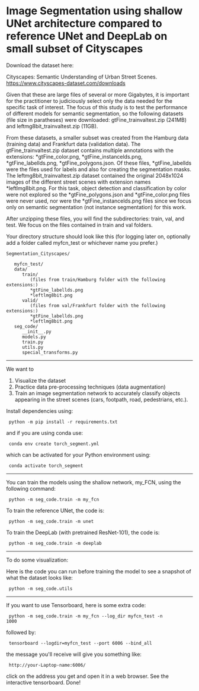 # Image Segmentation using shallow UNet architecture compared to reference UNet and DeepLab on small subset of Cityscapes


Download the dataset here: 

Cityscapes: Semantic Understanding of Urban Street Scenes. https://www.cityscapes-dataset.com/downloads

Given that these are large files of several or more Gigabytes, it is important for the practitioner to judiciously select only the data needed for the specific task of interest. The focus of this study is to test the performance of different models for semantic segmentation, so the following datasets (file size in paratheses) were downloaded: gtFine_trainvaltest.zip (241MB) and leftmg8bit_trainvaltest.zip (11GB). 

From these datasets, a smaller subset was created from the Hamburg data (training data) and Frankfurt data (validation data). The gtFine_trainvaltest.zip dataset contains multiple annotations with the extensions: *gtFine_color.png, *gtFine_instancelds.png, *gtFine_labellds.png, *gtFine_polygons.json. Of these files, *gtFine_labellds were the files used for labels and also for creating the segmentation masks. The leftmg8bit_trainvaltest.zip dataset contained the original 2048x1024 images of the different street scenes with extension names *leftlmg8bit.png. For this task, object detection and classification by color were not explored so the *gtFine_polygons.json and *gtFine_color.png files were never used, nor were the *gtFine_instancelds.png files since we focus only on semantic segmentation (not instance segmentation) for this work. 

After unzipping these files, you will find the subdirectories: train, val, and test. We focus on the files contained in train and val folders. 

 Your directory structure should look like this (for logging later on, optionally add a folder called myfcn_test or whichever name you prefer.)

```
Segmentation_Cityscapes/

   myfcn_test/
   data/
      train/
         (files from train/Hamburg folder with the following extensions:)
         *gtFine_labellds.png
         *leftlmg8bit.png
      valid/
         (files from val/Frankfurt folder with the following extensions:)
         *gtFine_labellds.png
         *leftlmg8bit.png
   seg_code/
      __init__.py
      models.py
      train.py
      utils.py
      special_transforms.py
   ```
 ---------------------------------------------------------------------------------------

We want to 
1. Visualize the dataset
2. Practice data pre-processing techniques (data augmentation)
3. Train an image segmentation network to accurately classify objects appearing in the street scenes (cars, footpath, road, pedestrians, etc.). 

Install dependencies using:

<code> python -m pip install -r requirements.txt </code>

and if you are using conda use:

<code> conda env create torch_segment.yml </code>

which can be activated for your Python environment using: 

<code> conda activate torch_segment </code>

--------------------------------------------------------------------------------------------------------
You can train the models using the shallow network, my_FCN, using the following command:

<code> python -m seg_code.train -m my_fcn </code>

To train the reference UNet, the code is: 

<code> python -m seg_code.train -m unet </code>

To train the DeepLab (with pretrained ResNet-101), the code is: 

<code> python -m seg_code.train -m deeplab </code>

---------------------------------------------------------------------

To do some visualization:

Here is the code you can run before training the model to see a snapshot of what the dataset looks like:

<code> python -m seg_code.utils  </code>

_____________________________________________________________________
If you want to use Tensorboard, here is some extra code:

<code> python -m seg_code.train -m my_fcn --log_dir myfcn_test -n 1000 </code>

followed by:

<code> tensorboard --logdir=myfcn_test --port 6006 --bind_all  </code>
             
the message you'll receive will give you something like:

<code> http://your-Laptop-name:6006/ </code>

click on the address you get and open it in a web browser. See the interactive tensorboard. Done!



